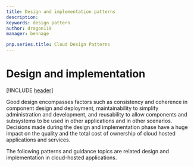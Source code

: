 ```yaml
---
title: Design and implementation patterns
description: 
keywords: design pattern
author: dragon119
manager: bennage

pnp.series.title: Cloud Design Patterns
---
```


# Design and implementation

[!INCLUDE [header](../_includes/header.md)]

Good design encompasses factors such as consistency and coherence in component design and deployment, maintainability to simplify administration and development, and reusability to allow components and subsystems to be used in other applications and in other scenarios. Decisions made during the design and implementation phase have a huge impact on the quality and the total cost of ownership of cloud hosted applications and services.

The following patterns and guidance topics are related design and implementation in cloud-hosted applications.